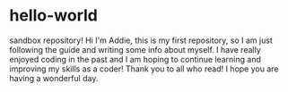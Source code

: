 # hello-world
sandbox repository!
Hi I'm Addie, this is my first repository, so I am just following the guide and writing some info about myself.
I have really enjoyed coding in the past and I am hoping to continue learning and improving my skills as a coder!
Thank you to all who read! I hope you are having a wonderful day.
